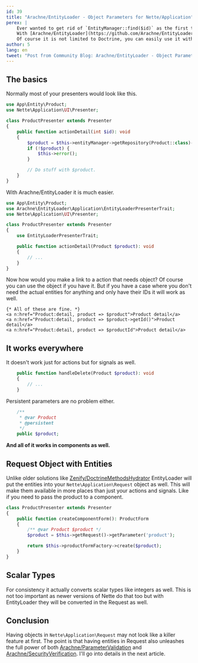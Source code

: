 ```yaml
---
id: 39
title: "Arachne/EntityLoader - Object Parameters for Nette/Application"
perex: |
    Ever wanted to get rid of `EntityManager::find($id)` as the first thing in your every presenter action?
    With [Arachne/EntityLoader](https://github.com/Arachne/EntityLoader) you can.
    Of course it is not limited to Doctrine, you can easily use it with a different ORM library.
author: 5
lang: en
tweet: "Post from Community Blog: Arachne/EntityLoader - Object Parameters for Nette/Application #doctrineORM"
---
```


## The basics

Normally most of your presenters would look like this.

```php
use App\Entity\Product;
use Nette\Application\UI\Presenter;

class ProductPresenter extends Presenter
{
    public function actionDetail(int $id): void
    {
        $product = $this->entityManager->getRepository(Product::class)->find($id);
        if (!$product) {
            $this->error();
        }

        // Do stuff with $product.
    }
}
```

With Arachne/EntityLoader it is much easier.

```php
use App\Entity\Product;
use Arachne\EntityLoader\Application\EntityLoaderPresenterTrait;
use Nette\Application\UI\Presenter;

class ProductPresenter extends Presenter
{
    use EntityLoaderPresenterTrait;

    public function actionDetail(Product $product): void
    {
        // ...
    }
}
```

Now how would you make a link to a action that needs object? Of course you can use the object if you have it. But if you have a case where you don't need the actual entities for anything and only have their IDs it will work as well.

```
{* All of these are fine. *}
<a n:href="Product:detail, product => $product">Product detail</a>
<a n:href="Product:detail, product => $product->getId()">Product detail</a>
<a n:href="Product:detail, product => $productId">Product detail</a>
```


## It works everywhere

It doesn't work just for actions but for signals as well.

```php
    public function handleDelete(Product $product): void
    {
        // ...
    }
```

Persistent parameters are no problem either.

```php
    /**
     * @var Product
     * @persistent
     */
    public $product;
```

**And all of it works in components as well.**


## Request Object with Entities

Unlike older solutions like [Zenify/DoctrineMethodsHydrator](https://github.com/DeprecatedPackages/DoctrineMethodsHydrator) EntityLoader will put the entities into your `Nette\Application\Request` object as well. This will make them available in more places than just your actions and signals. Like if you need to pass the product to a component.

```php
class ProductPresenter extends Presenter
{
    public function createComponentForm(): ProductForm
    {
        /** @var Product $product */
        $product = $this->getRequest()->getParameter('product');

        return $this->productFormFactory->create($product);
    }
}
```


## Scalar Types

For consistency it actually converts scalar types like integers as well. This is not too important as newer versions of Nette do that too but with EntityLoader they will be converted in the Request as well.


## Conclusion

Having objects in `Nette\Application\Request` may not look like a killer feature at first. The point is that having entities in Request also unleashes the full power of both [Arachne/ParameterValidation](https://github.com/Arachne/ParameterValidation) and [Arachne/SecurityVerification](https://github.com/Arachne/SecurityVerification). I'll go into details in the next article.
